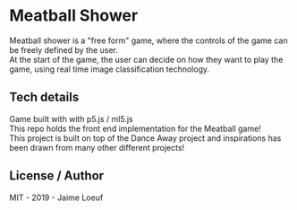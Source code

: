 # Meatball Shower
Meatball shower is a "free form" game, where the controls of the game can be freely defined by the user.  
At the start of the game, the user can decide on how they want to play the game, using real time image classification technology.

## Tech details
Game built with with p5.js / ml5.js  
This repo holds the front end implementation for the Meatball game!  
This project is built on top of the Dance Away project and inspirations has been drawn from many other different projects!


## License / Author
MIT - 2019 - Jaime Loeuf